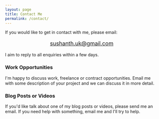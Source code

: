 ```yaml
---
layout: page
title: Contact Me
permalink: /contact/
---
```


If you would like to get in contact with me, please email:

<p style="text-align:center;font-size:18px;">
  <a href="mailto:sushanth.uk@gmail.com">sushanth.uk@gmail.com</a>
</p>

I aim to reply to all enquiries within a few days.

### Work Opportunities
I'm happy to discuss work, freelance or contract opportunities. Email me with some description of your project and we can discuss it in more detail.


### Blog Posts or Videos
If you'd like talk about one of my blog posts or videos, please send me an email. If you need help with something, email me and I'll try to help.
